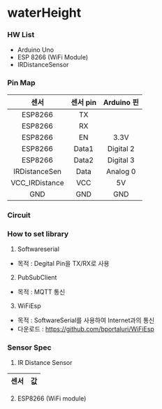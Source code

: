 # waterHeight

### HW List
- Arduino Uno
- ESP 8266 (WiFi Module)
- IRDistanceSensor


### Pin Map

| 센서 | 센서 pin | Arduino 핀|
|:--:|:--:|:--:|
|ESP8266|TX||
|ESP8266|RX||
|ESP8266|EN|3.3V|
|ESP8266|Data1|Digital 2|
|ESP8266|Data2|Digital 3|
|IRDistanceSen|Data|Analog 0|
|VCC_IRDistance|VCC|5V|
|GND|GND|GND|




### Circuit






### How to set library
1. Softwareserial
- 목적 : Degital Pin을 TX/RX로 사용

2. PubSubClient
- 목적 : MQTT 통신

3. WiFiEsp
- 목적 : SoftwareSerial를 사용하여 Internet과의 통신
- 다운로드 : https://github.com/bportaluri/WiFiEsp
  

### Sensor Spec
1. IR Distance Sensor
   
| 센서 | 값 |
|:--:|:--:|

2. ESP8266 (WiFi module)


